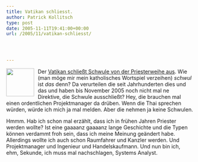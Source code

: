 ```yaml
---
title: Vatikan schliesst.
author: Patrick Kollitsch
type: post
date: 2005-11-11T19:41:00+00:00
url: /2005/11/vatikan-schliesst/




---
```

<img src="/images/105.jpg" style="height:75px;width:75px;float:left;margin-right:10px;" />Der [Vatikan schlie&szlig;t Schwule von der Priesterweihe aus][1]. Wie (man m&ouml;ge mir mein katholisches Wortspiel verzeihen) _schwul_ ist _das_ denn? Da verurteilen die seit Jahrhunderten dies und das und haben bis November 2005 noch nicht mal ne Direktive, die Schwule ausschlie&szlig;t? Hey, die brauchen mal einen ordentlichen Projektmanager da dr&uuml;ben. Wenn die Thai sprechen w&uuml;rden, w&uuml;rde ich mich ja mal melden. Aber die nehmen ja keine Schwulen. 

Hmmm. Hab ich schon mal erz&auml;hlt, dass ich in fr&uuml;hen Jahren Priester werden wollte? Ist eine gaaaanz gaaaanz lange Geschichte und die Typen k&ouml;nnen verdammt froh sein, dass ich meine Meinung ge&auml;ndert habe. Allerdings wollte ich auch schon Raumfahrer und Kanzler werden. Und Projektmanager und Ingenieur und Handelskaufmann. Und nun bin ich, ehm, Sekunde, ich muss mal nachschlagen, Systems Analyst.

 [1]: http://www.netzeitung.de/spezial/derpapst/367391.html